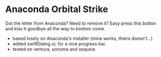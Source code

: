 # Anaconda Orbital Strike

Got the letter from Anaconda? Need to remove it? Easy press this button and kiss it goodbye all the way to kindom come. 

- based losely on Anaconda's installer (mine works, theirs doesn't...)
- added swiftDialog ui, for a nice progress bar.
- tested on ventura, sonoma and sequoia